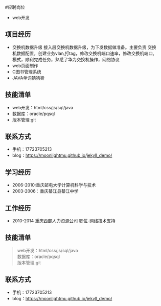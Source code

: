 #应聘岗位
* web开发


## 项目经历 ##
* 交换机数据升级
接入层交换机数据升级，为下发数据做准备。主要负责
交换机数据配置，创建业务vlan,打tag，修改交换机端口速率，修改交换机端口，模式，顺利完成任务，熟悉了华为交换机操作，网络协议
* web页面制作
* C图书管理系统
* JAVA单词猜猜猜


## 技能清单 ##
* web开发：html/css/js/sql/java<br>
* 数据库：oracle/pqsql<br>
* 版本管理:git<br>


## 联系方式 ##
* 手机：17723705213
* blog：https://moonlightmu.github.io/jekyll_demo/


## 学习经历 ##
* 2006-2010:重庆邮电大学计算机科学与技术<br>
* 2003-2006：重庆綦江县綦江中学<br>


## 工作经历 ##
* 2010-2014 重庆西部人力资源公司 职位-网络技术支持


## 技能清单 ##
> web开发：html/css/js/sql/java<br>
> 数据库：oracle/pqsql<br>
> 版本管理:git<br>


## 联系方式 ##
* 手机：17723705213
* blog：https://moonlightmu.github.io/jekyll_demo/








